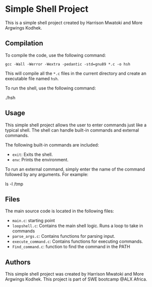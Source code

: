 # Simple Shell Project 

This is a simple shell project created by Harrison Mwatoki and More Argwings Kodhek. 

## Compilation 

To compile the code, use the following command:

`gcc -Wall -Werror -Wextra -pedantic -std=gnu89 *.c -o hsh`


This will compile all the `*.c` files in the current directory and create an executable file named `hsh`. 

To run the shell, use the following command:

./hsh


## Usage 

This simple shell project allows the user to enter commands just like a typical shell. The shell can handle built-in commands and external commands. 

The following built-in commands are included: 

- `exit`: Exits the shell. 
- `env`: Prints the environment. 

To run an external command, simply enter the name of the command followed by any arguments. For example:

ls -l /tmp


## Files 

The main source code is located in the following files: 

- `main.c`: starting point 
- `loopshell.c`: Contains the main shell logic. Runs a loop to take in commands
- `parse_args.c`: Contains functions for parsing input. 
- `execute_command.c`: Contains functions for executing commands. 
- `Find_command.c`: function to find the command in the PATH

## Authors 

This simple shell project was created by Harrison Mwatoki and More Argwings Kodhek. This project is part of SWE bootcamp @ALX Africa. 